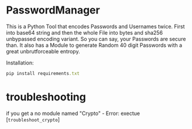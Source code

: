 # PasswordManager
This is a Python Tool that encodes Passwords and Usernames twice.
First into base64 string and then the whole File into bytes and sha256 unbypassed encoding variant.
So you can say, your Passwords are secure than.
It also has a Module to generate Random 40 digit Passwords with a great unbrutforceable entropy.

Installation:
```ruby
pip install requirements.txt
```
# troubleshooting 
if you get a no module named "Crypto" - Error:
exectue [`troubleshoot_crypto`]
